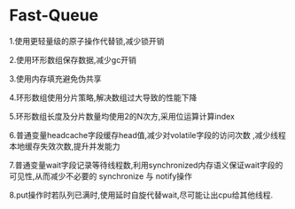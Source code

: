 # Fast-Queue

1.使用更轻量级的原子操作代替锁,减少锁开销

2.使用环形数组保存数据,减少gc开销

3.使用内存填充避免伪共享

4.环形数组使用分片策略,解决数组过大导致的性能下降

5.环形数组长度及分片数量均使用2的N次方,采用位运算计算index

6.普通变量headcache字段缓存head值,减少对volatile字段的访问次数 ,减少线程本地缓存失效次数,提升并发能力

7.普通变量wait字段记录等待线程数,利用synchronized内存语义保证wait字段的可见性,从而减少不必要的 synchronize 与 notify操作  

8.put操作时若队列已满时,使用延时自旋代替wait,尽可能让出cpu给其他线程.
